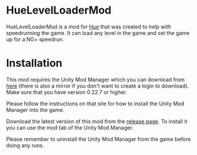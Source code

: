 # HueLevelLoaderMod
HueLevelLoaderMod is a mod for [Hue](https://www.huethegame.com/) that was created to help with speedrunning the game.
It can load any level in the game and set the game up for a NG+ speedrun.

# Installation
This mod requires the Unity Mod Manager which you can download from [here](https://www.nexusmods.com/site/mods/21/) (there is also a mirror if you don't want to create a login to download). Make sure that you have version 0.22.7 or higher.

Please follow the instructions on that site for how to install the Unity Mod Manager into the game.

Download the latest version of this mod from the [release page](https://github.com/Modiseus/HueLevelLoaderMod/releases/). To install it you can use the mod tab of the Unity Mod Manager.

Please remember to uninstall the Unity Mod Manager from the game before doing any runs.
